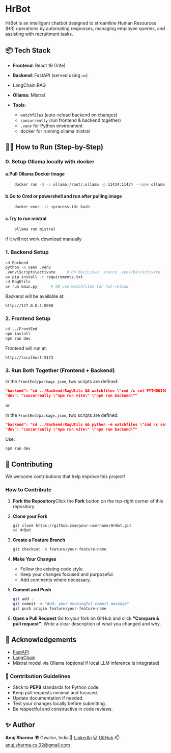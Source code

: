 # HrBot

HrBot is an intelligent chatbot designed to streamline Human Resources (HR) operations by automating responses, managing employee queries, and assisting with recruitment tasks.

## 📦 Tech Stack

- **Frontend**: React 19 (Vite)
- **Backend**: FastAPI (served using `uv`)
- LangChain:RAG
- **Ollama:** Mistral
- **Tools**:

  - `watchfiles` (auto-reload backend on changes)
  - `concurrently` (run frontend & backend together)
  - `.venv` for Python environment
  - docker for running ollama mistral

## 🧑‍💻 How to Run (Step-by-Step)

### 0. Setup Ollama locally with docker

#### a.Pull Ollama Docker Image

```bash
    docker run -d -v ollama:/root/.ollama -p 11434:11434 --name ollama ollama/ollama
```

#### b.Go to Cmd or powershell and run after pulling image

```bash
    docker exec -it <process-id> bash 
```

#### c.Try to run mistral

```bash
    ollama run mistral
```

if it will not work download manually

### 1. Backend Setup

```bash
cd Backend
python -m venv .venv
.venv\Scripts\activate     # On Mac/Linux: source .venv/bin/activate
uv pip install -r requirements.txt
cd RagUtils
uv run main.py      # OR use watchfiles for hot-reload
```

Backend will be available at:

```
http://127.0.0.1:8000
```

### 2. Frontend Setup

```bash
cd ../FrontEnd
npm install
npm run dev
```

Frontend will run at:

```
http://localhost:5173
```

### 3. Run Both Together (Frontend + Backend)

In the `FrontEnd/package.json`, two scripts are defined:

```json
"backend": "cd ../Backend/RagUtils && watchfiles \"cmd /c set PYTHONIOENCODING=utf-8 && uv run main.py\" .",
"dev": "concurrently \"npm run vite\" \"npm run backend\""
```

or

In the `FrontEnd/package.json`, two scripts are defined:

```json
"backend": "cd ../Backend/RagUtils && python -m watchfiles \"cmd /c set PYTHONIOENCODING=utf-8 && uv run main.py\" ."
"dev": "concurrently \"npm run vite\" \"npm run backend\""
```

Use:

```bash
npm run dev

```

## 🧩 Contributing

We welcome contributions that help improve this project!

### How to Contribute

1. **Fork the Repository**Click the **Fork** button on the top-right corner of this repository.
2. **Clone your Fork**

   ```bash
   git clone https://github.com/your-username/HrBot.git
   cd HrBot
   ```
3. **Create a Feature Branch**

   ```bash
   git checkout -b feature/your-feature-name
   ```
4. **Make Your Changes**

   - Follow the existing code style.
   - Keep your changes focused and purposeful.
   - Add comments where necessary.
5. **Commit and Push**

   ```bash
   git add .
   git commit -m "Add: your meaningful commit message"
   git push origin feature/your-feature-name
   ```
6. **Open a Pull Request**
   Go to your fork on GitHub and click **"Compare & pull request"**.
   Write a clear description of what you changed and why.

## 🙌 Acknowledgements

- [FastAPI](https://fastapi.tiangolo.com/)
- [LangChain](https://python.langchain.com/)
- Mistral model via Ollama (optional if local LLM inference is integrated)

### 📌 Contribution Guidelines

- Stick to **PEP8** standards for Python code.
- Keep pull requests minimal and focused.
- Update documentation if needed.
- Test your changes locally before submitting.
- Be respectful and constructive in code reviews.

## ✨ Author

**Anuj Sharma**
🌍 Gwalior, India
🔗 [LinkedIn](https://linkedin.com/in/anuj-sharma-24b550226)
💻 [GitHub](https://github.com/Anujsharma002)
📫 anuj.sharma.cs.02@gmail.com
